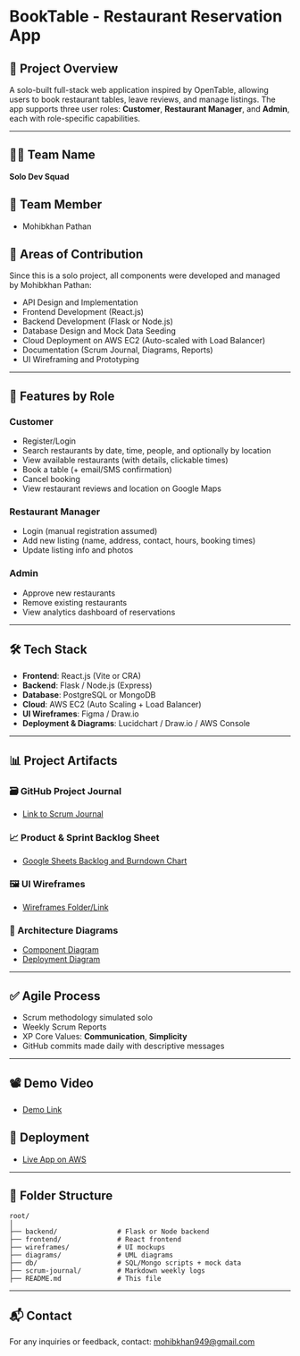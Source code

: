 # BookTable - Restaurant Reservation App

## 📌 Project Overview
A solo-built full-stack web application inspired by OpenTable, allowing users to book restaurant tables, leave reviews, and manage listings. The app supports three user roles: **Customer**, **Restaurant Manager**, and **Admin**, each with role-specific capabilities.

---

## 🧑‍💻 Team Name
**Solo Dev Squad**

## 👤 Team Member
- Mohibkhan Pathan

## 🔧 Areas of Contribution
Since this is a solo project, all components were developed and managed by Mohibkhan Pathan:
- API Design and Implementation
- Frontend Development (React.js)
- Backend Development (Flask or Node.js)
- Database Design and Mock Data Seeding
- Cloud Deployment on AWS EC2 (Auto-scaled with Load Balancer)
- Documentation (Scrum Journal, Diagrams, Reports)
- UI Wireframing and Prototyping

---

## 🧩 Features by Role
### Customer
- Register/Login
- Search restaurants by date, time, people, and optionally by location
- View available restaurants (with details, clickable times)
- Book a table (+ email/SMS confirmation)
- Cancel booking
- View restaurant reviews and location on Google Maps

### Restaurant Manager
- Login (manual registration assumed)
- Add new listing (name, address, contact, hours, booking times)
- Update listing info and photos

### Admin
- Approve new restaurants
- Remove existing restaurants
- View analytics dashboard of reservations

---

## 🛠 Tech Stack
- **Frontend**: React.js (Vite or CRA)
- **Backend**: Flask / Node.js (Express)
- **Database**: PostgreSQL or MongoDB
- **Cloud**: AWS EC2 (Auto Scaling + Load Balancer)
- **UI Wireframes**: Figma / Draw.io
- **Deployment & Diagrams**: Lucidchart / Draw.io / AWS Console

---

## 📊 Project Artifacts
### 🗃️ GitHub Project Journal
- [Link to Scrum Journal](#)

### 📈 Product & Sprint Backlog Sheet
- [Google Sheets Backlog and Burndown Chart](#)

### 🖼 UI Wireframes
- [Wireframes Folder/Link](#)

### 🧱 Architecture Diagrams
- [Component Diagram](#)
- [Deployment Diagram](#)

---

## ✅ Agile Process
- Scrum methodology simulated solo
- Weekly Scrum Reports
- XP Core Values: **Communication**, **Simplicity**
- GitHub commits made daily with descriptive messages

---

## 📽 Demo Video
- [Demo Link](#)

## 🚀 Deployment
- [Live App on AWS](#)

---

## 📁 Folder Structure
```
root/
│
├── backend/               # Flask or Node backend
├── frontend/              # React frontend
├── wireframes/            # UI mockups
├── diagrams/              # UML diagrams
├── db/                    # SQL/Mongo scripts + mock data
├── scrum-journal/         # Markdown weekly logs
├── README.md              # This file
```

---

## 📬 Contact
For any inquiries or feedback, contact: mohibkhan949@gmail.com

